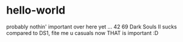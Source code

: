 # hello-world
probably nothin' important over here yet ...
42
69
Dark Souls II sucks compared to DS1, fite me u casuals
now THAT is important :D

